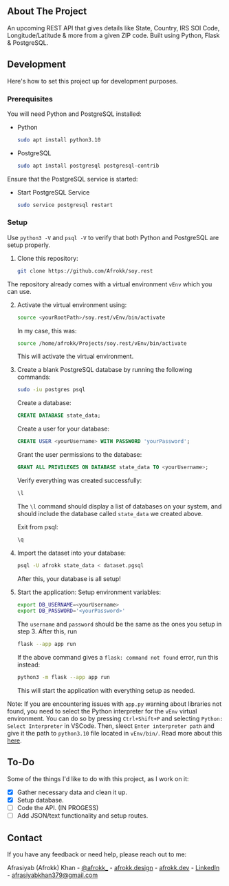 ## About The Project

An upcoming REST API that gives details like State, Country, IRS SOI Code, Longitude/Latitude & more from a given ZIP code. Built using Python, Flask & PostgreSQL.

## Development
Here's how to set this project up for development purposes.

### Prerequisites
You will need Python and PostgreSQL installed:

* Python
  ```sh
  sudo apt install python3.10

* PostgreSQL
  ```sh
  sudo apt install postgresql postgresql-contrib 

Ensure that the PostgreSQL service is started:
* Start PostgreSQL Service
  ```sh
  sudo service postgresql restart

### Setup
Use `python3 -V` and `psql -V` to verify that both Python and PostgreSQL are setup properly. 

1. Clone this repository:
   ```sh
   git clone https://github.com/Afrokk/soy.rest
   ```
  The repository already comes with a virtual environment `vEnv` which you can use. 

2. Activate the virtual environment using: 
    ```sh
    source <yourRootPath>/soy.rest/vEnv/bin/activate
    ```
    In my case, this was:
    ```sh
    source /home/afrokk/Projects/soy.rest/vEnv/bin/activate
    ```

    This will activate the virtual environment. 
  
3. Create a blank PostgreSQL database by running the following commands:
    ```sh
    sudo -iu postgres psql
    ```

    Create a database:
    ```sql
    CREATE DATABASE state_data;
    ```

    Create a user for your database:
    ```sql
    CREATE USER <yourUsername> WITH PASSWORD 'yourPassword';
    ```

    Grant the user permissions to the database:
    ```sql
    GRANT ALL PRIVILEGES ON DATABASE state_data TO <yourUsername>;
    ```

    Verify everything was created successfully:
    ```sh
    \l
    ```
    The `\l` command should display a list of databases on your system, and should include the database called `state_data` we created above.

    Exit from psql:
    ```sh
    \q
    ```

4. Import the dataset into your database:
    ```sh
    psql -U afrokk state_data < dataset.pgsql
    ```
    After this, your database is all setup!

5. Start the application:
    Setup environment variables:
    ```sh
    export DB_USERNAME=<yourUsername>
    export DB_PASSWORD='<yourPassword>'
    ```
    The `username` and `password` should be the same as the ones you setup in step 3. After this, run

    ```sh
    flask --app app run
    ```
    If the above command gives a `flask: command not found` error, run this instead:
    ```sh
    python3 -m flask --app app run
    ```
    This will start the application with everything setup as needed.

Note: If you are encountering issues with `app.py` warning about libraries not found, you need to select the Python interpreter for the `vEnv` virtual environment. You can do so by pressing `Ctrl+Shift+P` and selecting `Python: Select Interpreter` in VSCode. Then, sleect `Enter interpreter path` and give it the path to `python3.10` file located in `vEnv/bin/`. Read more about this [here](https://code.visualstudio.com/docs/python/environments#_using-the-create-environment-command).

## To-Do
Some of the things I'd like to do with this project, as I work on it:

- [x] Gather necessary data and clean it up.
- [x] Setup database.
- [ ] Code the API. (IN PROGESS)
- [ ] Add JSON/text functionality and setup routes.

## Contact
If you have any feedback or need help, please reach out to me:

Afrasiyab (Afrokk) Khan - [@afrokk_](https://www.instagram.com/afrokk_/) - [afrokk.design](https://afrokk.design/) - [afrokk.dev](https://afrokk.dev/) - [LinkedIn](https://www.linkedin.com/in/afrasiyab-k/) - afrasiyabkhan379@gmail.com
